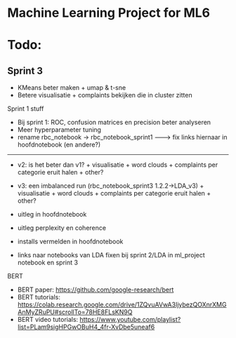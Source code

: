 # Machine Learning Project for ML6

# Todo:

## Sprint 3

* KMeans beter maken + umap & t-sne
* Betere visualisatie + complaints bekijken die in cluster zitten

Sprint 1 stuff
* Bij sprint 1: ROC, confusion matrices en precision beter analyseren
* Meer hyperparameter tuning
* rename rbc_notebook -> rbc_notebook_sprint1    ---> fix links hiernaar in hoofdnotebook (en andere?)
-------------------------------------------
* v2: is het beter dan v1? + visualisatie + word clouds + complaints per categorie eruit halen + other?
* v3: een imbalanced run (rbc_notebook_sprint3 1.2.2->LDA_v3) + visualisatie + word clouds + complaints per categorie eruit halen + other?

* uitleg in hoofdnotebook
* uitleg perplexity en coherence
* installs vermelden in hoofdnotebook
* links naar notebooks van LDA fixen bij sprint 2/LDA in ml_project notebook en sprint 3

BERT
* BERT paper: https://github.com/google-research/bert
* BERT tutorials: https://colab.research.google.com/drive/1ZQvuAVwA3IjybezQOXnrXMGAnMyZRuPU#scrollTo=78HE8FLsKN9Q
* BERT video tutorials: https://www.youtube.com/playlist?list=PLam9sigHPGwOBuH4_4fr-XvDbe5uneaf6
